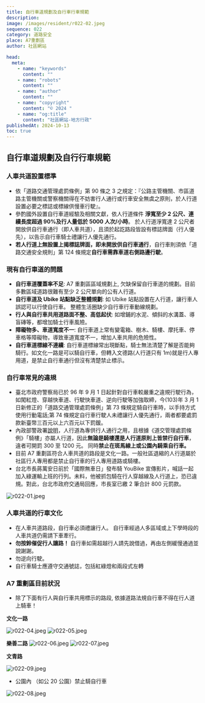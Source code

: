 ```yaml
---
title: 自行車道規劃及自行車行車規範
description:
image: /images/resident/r022-02.jpeg
sequence: 022
category: 道路安全
place: A7重劃區
author: 社區網站

head:
  meta:
    - name: "keywords"
      content: ""
    - name: "robots"
      content: ""
    - name: "author"
      content: ""
    - name: "copyright"
      content: "© 2024 "
    - name: "og:title"
      content: "社區網站-地方行政"
publishedAt: 2024-10-13
toc: true
---
```


## 自行車道規劃及自行行車規範

### 人車共道設置標準

- 依「道路交通管理處罰條例」第 90 條之 3 之規定：『公路主管機關、市區道路主管機關或警察機關得在不妨害行人通行或行車安全無虞之原則，於人行道設置必要之標誌或標線供慢車行駛』。
- 參酌國外設置自行車道經驗及相關文獻，依人行道條件 **淨寬至少 2 公尺、連續長度超過 90%及行人量低於 5000 人次/小時**。 於人行道淨寬達 2 公尺者開放供自行車通行（即人車共道），且須於起訖路段皆設有標誌牌面（行人優先），以告示自行車騎士禮讓行人優先通行。
- **若人行道上無設置上揭標誌牌面，即未開放供自行車通行**，自行車則須依「道路交通安全規則」第 124 條規定**自行車需靠車道右側路邊行駛**。

### 現有自行車道的問題

- **自行車道覆蓋率不足**: A7 重劃區區域規劃上, 欠缺保留自行車道的規劃。目前多數區域道路很難有至少 2 公尺單向的公有人行道。
- **自行車道及 Ubike 站點缺乏整體規劃**: 如 Ubike 站點設置在人行道，讓行車人誤認可以行使自行車。 整體生活圈缺少自行車行車動線規劃。
- **行人與自行車共用道路面不整、高低起伏**: 如增鋪的水泥、傾斜的水溝蓋、導盲磚等，都增加騎士行車風險。
- **障礙物多、車道寬度不一**: 自行車道上常有變電箱、樹木、騎樓、摩托車、停車格等障礙物，導致車道寬度不一，增加人車共用的危險性。
- **自行車道標線不連續**: 自行車道標線常出現斷點，騎士無法清楚了解是否能夠騎行。如文化一路是可以騎自行車，但轉入文德路(人行道只有 1m)就是行人專用道，是禁止自行車通行但沒有清楚禁止標示。

### 自行車常見的違規

- 臺北市政府警察局已於 96 年 9 月 1 日起針對自行車較嚴重之違規行駛行為，如闖紅燈、穿越快車道、行駛快車道、逆向行駛等加強取締，今(103)年 3 月 1 日新修正的「道路交通管理處罰條例」第 73 條規定騎自行車時，以手持方式使用行動電話;第 74 條規定自行車行駛人未禮讓行人優先通行，兩者都要處罰款新臺幣三百元以上六百元以下罰鍰。
- 內政部警政署[說明](https://www.npa.gov.tw/ch/app/faq/view?module=faq&id=2144&serno=A1078870)，人行道為專供行人通行之用，且根據《道交管理處罰條例》「騎樓」亦屬人行道，因此**無論是騎樓還是人行道原則上皆禁行自行車**，違者可開罰 300 至 1200 元。 同時**禁止在斑馬線上或公園內騎乘自行車。**
- 目前 A7 重劃區符合人車共道的路段是文化一路。一般社區退縮的人行道屬於社區行人專用都是禁止自行車的行人專用道路或騎樓。
- 台北市長蔣萬安日前於「國際無車日」發布騎 YouBike 宣傳影片，喊話一起加入綠運輸上班的行列。未料，他被抓包騎在行人穿越線及人行道上，恐已違規。對此，台北市政府交通局回應，市長室已繳 2 筆合計 800 元罰款。

![r022-01.jpeg](/images/resident/r022-01.jpeg)

### 人車共道的行車文化

- 在人車共道路段，自行車必須禮讓行人。 自行車經過人多區域或上下學時段的人車共道仍需請下車牽行。
- **勿按鈴催促行人讓路！** 自行車如需超越行人請先說借過，再由左側緩慢通過並說謝謝。
- 勿逆向行駛。
- 自行車騎士應遵守交通號誌，包括紅綠燈和兩段式左轉

### A7 重劃區目前狀況

- 除了下面有行人與自行車共用標示的路段, 依據道路法規自行車不得在行人道上騎車！

**文化一路**

![r022-04.jpeg](/images/resident/r022-04.jpeg)
![r022-05.jpeg](/images/resident/r022-05.jpeg)

**樂善二路**
![r022-06.jpeg](/images/resident/r022-06.jpeg)
![r022-07.jpeg](/images/resident/r022-07.jpeg)

**文青路**

![r022-09.jpeg](/images/resident/r022-09.jpeg)

- 公園內 （如公 20 公園）禁止騎自行車

![r022-08.jpeg](/images/resident/r022-08.jpeg)
